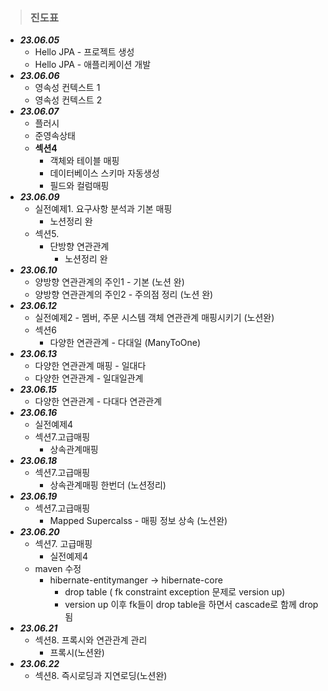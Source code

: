 > ### 진도표
- ***23.06.05***
   - Hello JPA - 프로젝트 생성
   - Hello JPA - 애플리케이션 개발
- ***23.06.06***
  - 영속성 컨텍스트 1
  - 영속성 컨텍스트 2
- ***23.06.07***
  - 플러시
  - 준영속상태
  - **섹션4**
    - 객체와 테이블 매핑
    - 데이터베이스 스키마 자동생성
    - 필드와 컬럼매핑
- ***23.06.09***
  - 실전예제1. 요구사항 분석과 기본 매핑
    - 노션정리 완
  - 섹션5.
    - 단방향 연관관계
      - 노션정리 완
- ***23.06.10***
  - 양방향 연관관계의 주인1 - 기본 (노션 완)
  - 양방향 연관관계의 주인2 - 주의점 정리 (노션 완)
- ***23.06.12***
  - 실전예제2 - 멤버, 주문 시스템 객체 연관관계 매핑시키기 (노션완)
  - 섹션6
    - 다양한 연관관계 - 다대일 (ManyToOne)
- ***23.06.13***
  - 다양한 연관관계 매핑 - 일대다 
  - 다양한 연관관계 - 일대일관계
- ***23.06.15***
  - 다양한 연관관계 - 다대다 연관관계
- ***23.06.16***
  - 실전예제4
  - 섹션7.고급매핑
    - 상속관계매핑
- ***23.06.18***
  - 섹션7.고급매핑
    - 상속관계매핑 한번더 (노션정리)
- ***23.06.19***
  - 섹션7.고급매핑
    - Mapped Supercalss - 매핑 정보 상속 (노션완)
- ***23.06.20***
  - 섹션7. 고급매핑
    - 실전예제4
  - maven 수정
    - hibernate-entitymanger -> hibernate-core 
      - drop table ( fk constraint exception 문제로 version up)
      - version up 이후 fk들이 drop table을 하면서 cascade로 함께 drop됨
- ***23.06.21***
  - 섹션8. 프록시와 연관관계 관리
    - 프록시(노션완)
- ***23.06.22***
  - 섹션8. 즉시로딩과 지연로딩(노션완)